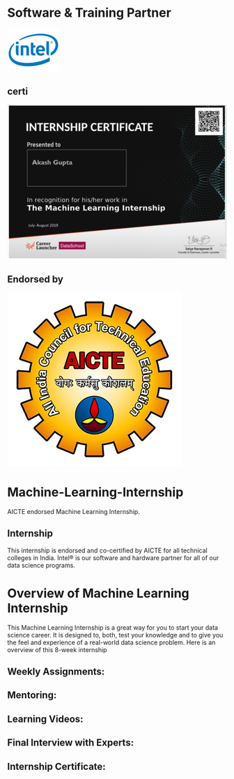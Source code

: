 # Software & Training Partner
![title](intel.png)
## certi
![title](certi.png)

## Endorsed by
![title](aicte.jpg)


# Machine-Learning-Internship
AICTE endorsed Machine Learning Internship. 

## Internship
This internship is endorsed and co-certified by AICTE for all technical colleges in India. Intel® is our software and hardware partner for all of our data science programs.

# Overview of Machine Learning Internship
This Machine Learning Internship is a great way for you to start your data science career. It is designed to, both, test your knowledge and to give you the feel and experience of a real-world data science problem. Here is an overview of this 8-week internship

## Weekly Assignments:
## Mentoring:
## Learning Videos:
## Final Interview with Experts:
## Internship Certificate: 

